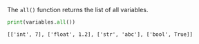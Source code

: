 The `all()` function returns the list of all variables.

```py
print(variables.all())
```

```
[['int', 7], ['float', 1.2], ['str', 'abc'], ['bool', True]]
```
